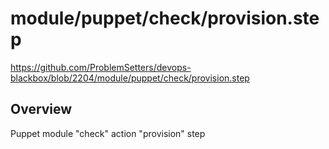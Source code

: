 # module/puppet/check/provision.step

https://github.com/ProblemSetters/devops-blackbox/blob/2204/module/puppet/check/provision.step

## Overview

Puppet module "check" action "provision" step


